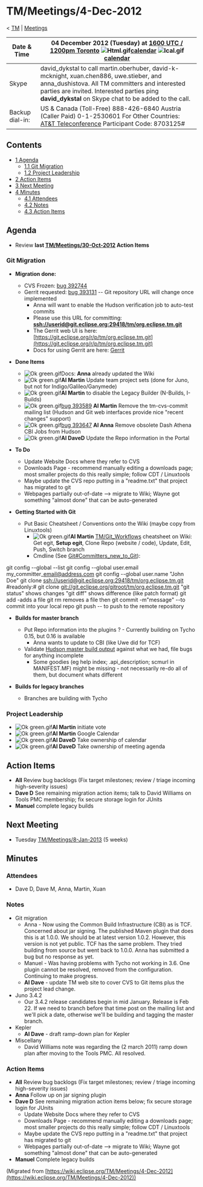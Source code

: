 

TM/Meetings/4-Dec-2012
======================

< [TM](./TM "TM")‎ | [Meetings](./Meetings "TM/Meetings")

| Date & Time | 04 December 2012 (Tuesday) at [1600 UTC / 1200pm Toronto](http://www.timeanddate.com/worldclock/fixedtime.html?month=12&day=4&year=2012&hour=16&min=00&sec=0&p1=0)   ![Html.gif](https://raw.githubusercontent.com/wiki/eclipse-datatools/.github/images/Html.gif)[calendar](http://www.google.com/calendar/embed?src=vn70im36r00qeusu8nme50cils@group.calendar.google.com&ctz=Canada/Toronto) ![Ical.gif](https://raw.githubusercontent.com/wiki/eclipse-datatools/.github/images/Ical.gif)[calendar](http://www.google.com/calendar/ical/vn70im36r00qeusu8nme50cils@group.calendar.google.com/public/basic.ics) |
| --- | --- |
| Skype | david\_dykstal to call martin.oberhuber, david-k-mcknight, xuan.chen886, uwe.stieber, and anna\_dushistova.  All TM committers and interested parties are invited. Interested parties ping **david_dykstal** on Skype chat to be added to the call.   |
| Backup dial-in: | US & Canada (Toll-Free) 888-426-6840   Austria (Caller Paid) 0-1-2530601   For Other Countries: [AT&T Teleconference](https://www.teleconference.att.com/servlet/glbAccess?process=1&accessCode=8703125&accessNumber=2158616239)   Participant Code: 8703125# |

  

Contents
--------

*   [1 Agenda](#Agenda)
    *   [1.1 Git Migration](#Git-Migration)
    *   [1.2 Project Leadership](#Project-Leadership)
*   [2 Action Items](#Action-Items)
*   [3 Next Meeting](#Next-Meeting)
*   [4 Minutes](#Minutes)
    *   [4.1 Attendees](#Attendees)
    *   [4.2 Notes](#Notes)
    *   [4.3 Action Items](#Action-Items-2)

Agenda
------

*   Review **last [TM/Meetings/30-Oct-2012](/TM/Meetings/30-Oct-2012 "TM/Meetings/30-Oct-2012") Action Items**

### Git Migration

*   **Migration done:**
    *   CVS Frozen: [bug 392744](https://bugs.eclipse.org/bugs/show_bug.cgi?id=392744)
    *   Gerrit requested: [bug 393131](https://bugs.eclipse.org/bugs/show_bug.cgi?id=393131) \-\- Git repository URL will change once implemented
        *   Anna will want to enable the Hudson verification job to auto-test commits
        *   Please use this URL for committing: **[ssh://userid@git.eclipse.org:29418/tm/org.eclipse.tm.git](ssh://userid@git.eclipse.org:29418/tm/org.eclipse.tm.git)**
        *   The Gerrit web UI is here: [https://git.eclipse.org/r/p/tm/org.eclipse.tm.git](https://git.eclipse.org/r/p/tm/org.eclipse.tm.git)
        *   Docs for using Gerrit are here: [Gerrit](/Gerrit "Gerrit")

*   **Done Items**
    *   ![Ok green.gif](https://raw.githubusercontent.com/wiki/eclipse-datatools/.github/images/Ok_green.gif)Docs: **Anna** already updated the Wiki
    *   ![Ok green.gif](https://raw.githubusercontent.com/wiki/eclipse-datatools/.github/images/Ok_green.gif)**AI Martin** Update team project sets (done for Juno, but not for Indigo/Galileo/Ganymede)
    *   ![Ok green.gif](https://raw.githubusercontent.com/wiki/eclipse-datatools/.github/images/Ok_green.gif)**AI Martin** to disable the Legacy Builder (N-Builds, I-Builds)
    *   ![Ok green.gif](https://raw.githubusercontent.com/wiki/eclipse-datatools/.github/images/Ok_green.gif)[bug 393589](https://bugs.eclipse.org/bugs/show_bug.cgi?id=393589) **AI Martin** Remove the tm-cvs-commit mailing list (Hudson and Git web interfaces provide nice "recent changes" support)
    *   ![Ok green.gif](https://raw.githubusercontent.com/wiki/eclipse-datatools/.github/images/Ok_green.gif)[bug 393647](https://bugs.eclipse.org/bugs/show_bug.cgi?id=393647) **AI Anna** Remove obsolete Dash Athena CBI Jobs from Hudson
    *   ![Ok green.gif](https://raw.githubusercontent.com/wiki/eclipse-datatools/.github/images/Ok_green.gif)**AI DaveD** Update the Repo information in the Portal

*   **To Do**
    *   Update Website Docs where they refer to CVS
    *   Downloads Page - recommend manually editing a downloads page; most smaller projects do this really simple; follow CDT / Linuxtools
    *   Maybe update the CVS repo putting in a "readme.txt" that project has migrated to git
    *   Webpages partially out-of-date --> migrate to Wiki; Wayne got something "almost done" that can be auto-generated

*   **Getting Started with Git**
    *   Put Basic Cheatsheet / Conventions onto the Wiki (maybe copy from Linuxtools)
        *   ![Ok green.gif](https://raw.githubusercontent.com/wiki/eclipse-datatools/.github/images/Ok_green.gif)**AI Martin** [TM/Git_Workflows](/TM/Git_Workflows "TM/Git Workflows") cheatsheet on Wiki: Get egit, **Setup egit**, Clone Repo (website / code), Update, Edit, Push, Switch branch
        *   Cmdline (See [Git#Committers\_new\_to_Git](/Git#Committers_new_to_Git "Git")):

  git config --global --list
  git config --global user.email my\_committer\_email@address.com
  git config --global user.name "John Doe"
  git clone [ssh://userid@git.eclipse.org:29418/tm/org.eclipse.tm.git](ssh://userid@git.eclipse.org:29418/tm/org.eclipse.tm.git)
  #readonly:# git clone [git://git.eclipse.org/gitroot/tm/org.eclipse.tm.git](git://git.eclipse.org/gitroot/tm/org.eclipse.tm.git)
  <make changes>
  "git status" shows changes
  "git diff" shows difference (like patch format)
  git add <filename> -adds a file
  git rm <filename> removes a file
  then git commit -m"message" --to commit into your local repo
  git push -- to push to the remote repository

*   **Builds for master branch**
    *   Put Repo information into the plugins ? - Currently building on Tycho 0.15, but 0.16 is available
        *   Anna wants to update to CBI (like Uwe did for TCF)
    *   Validate [Hudson master build output](https://hudson.eclipse.org/hudson/job/tm-master-nightly/) against what we had, file bugs for anything incomplete
        *   Some goodies (eg help index; .api_description; scmurl in MANIFEST.MF) might be missing - not necessarily re-do all of them, but document whats different

*   **Builds for legacy branches**
    *   Branches are building with Tycho

### Project Leadership

*   ![Ok green.gif](https://raw.githubusercontent.com/wiki/eclipse-datatools/.github/images/Ok_green.gif)**AI Martin** initiate vote
*   ![Ok green.gif](https://raw.githubusercontent.com/wiki/eclipse-datatools/.github/images/Ok_green.gif)**AI Martin** Google Calendar
*   ![Ok green.gif](https://raw.githubusercontent.com/wiki/eclipse-datatools/.github/images/Ok_green.gif)**AI DaveD** Take ownership of calendar
*   ![Ok green.gif](https://raw.githubusercontent.com/wiki/eclipse-datatools/.github/images/Ok_green.gif)**AI DaveD** Take ownership of meeting agenda

Action Items
------------

*   **All** Review bug backlogs (Fix target milestones; review / triage incoming high-severity issues)
*   **Dave D** See remaining migration action items; talk to David Williams on Tools PMC membership; fix secure storage login for JUnits
*   **Manuel** complete legacy builds

Next Meeting
------------

*   Tuesday [TM/Meetings/8-Jan-2013](/TM/Meetings/8-Jan-2013 "TM/Meetings/8-Jan-2013") (5 weeks)

Minutes
-------

### Attendees

*   Dave D, Dave M, Anna, Martin, Xuan

### Notes

*   Git migration
    *   Anna - Now using the Common Build Infrastructure (CBI) as is TCF. Concerned about jar signing. The published Maven plugin that does this is at 1.0.0. We should be at latest version 1.0.2. However, this version is not yet public. TCF has the same problem. They tried building from source but went back to 1.0.0. Anna has submitted a bug but no response as yet.
    *   Manuel - Was having problems with Tycho not working in 3.6. One plugin cannot be resolved, removed from the configuration. Continuing to make progress.
    *   **AI Dave** \- update TM web site to cover CVS to Git items plus the project lead change.
*   Juno 3.4.2
    *   Our 3.4.2 release candidates begin in mid January. Release is Feb 22. If we need to branch before that time post on the mailing list and we'll pick a date, otherwise we'll be building and tagging the master branch.
*   Kepler
    *   **AI Dave** \- draft ramp-down plan for Kepler
*   Miscellany
    *   David Williams note was regarding the (2 march 2011) ramp down plan after moving to the Tools PMC. All resolved.

### Action Items

*   **All** Review bug backlogs (Fix target milestones; review / triage incoming high-severity issues)
*   **Anna** Follow up on jar signing plugin
*   **Dave D** See remaining migration action items below; fix secure storage login for JUnits
    *   Update Website Docs where they refer to CVS
    *   Downloads Page - recommend manually editing a downloads page; most smaller projects do this really simple; follow CDT / Linuxtools
    *   Maybe update the CVS repo putting in a "readme.txt" that project has migrated to git
    *   Webpages partially out-of-date --> migrate to Wiki; Wayne got something "almost done" that can be auto-generated
*   **Manuel** Complete legacy builds


(Migrated from [https://wiki.eclipse.org/TM/Meetings/4-Dec-2012](https://wiki.eclipse.org/TM/Meetings/4-Dec-2012))